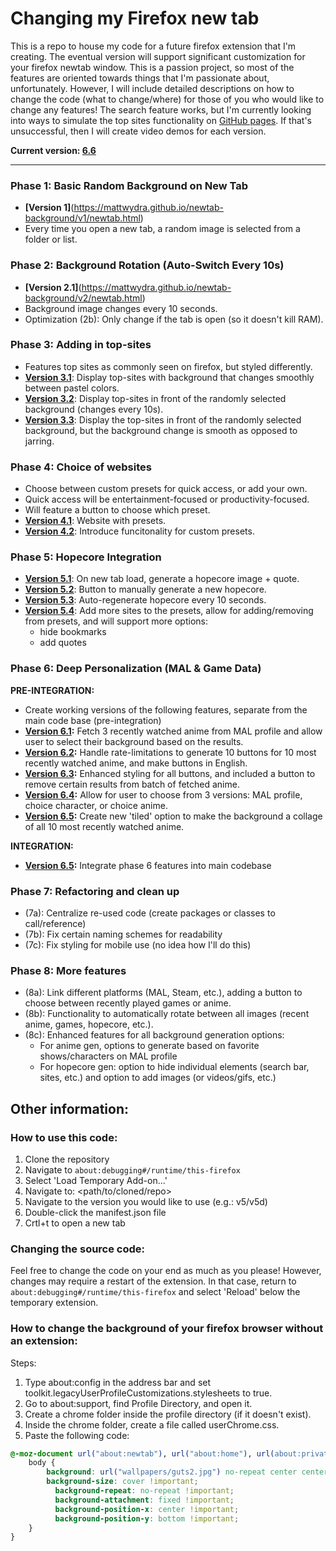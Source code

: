 # Changing my Firefox new tab

This is a repo to house my code for a future firefox extension that I'm creating. The eventual version will support significant customization for your firefox newtab window. This is a passion project, so most of the features are oriented towards things that I'm passionate about, unfortunately. However, I will include detailed descriptions on how to change the code (what to change/where) for those of you who would like to change any features! The search feature works, but I'm currently looking into ways to simulate the top sites functionality on [GitHub pages](https://mattwydra.github.io/newtab-background/). If that's unsuccessful, then I will create video demos for each version. 

**Current version: [6.6](https://mattwydra.github.io/newtab-background/v6/integration/base_code/newtab.html)**

---

### Phase 1: Basic Random Background on New Tab

- **[Version 1]**(https://mattwydra.github.io/newtab-background/v1/newtab.html)
- Every time you open a new tab, a random image is selected from a folder or list.

### Phase 2: Background Rotation (Auto-Switch Every 10s)

- **[Version 2.1]**(https://mattwydra.github.io/newtab-background/v2/newtab.html)
- Background image changes every 10 seconds.
- Optimization (2b): Only change if the tab is open (so it doesn't kill RAM).

### Phase 3: Adding in top-sites

- Features top sites as commonly seen on firefox, but styled differently.
- **[Version 3.1](https://mattwydra.github.io/newtab-background/v3/v3a/newtab.html)**: Display top-sites with background that changes smoothly between pastel colors.
- **[Version 3.2](https://mattwydra.github.io/newtab-background/v3/v3b/newtab.html)**: Display top-sites in front of the randomly selected background (changes every 10s).
- **[Version 3.3](https://mattwydra.github.io/newtab-background/v3/v3c/newtab.html)**: Display the top-sites in front of the randomly selected background, but the background change is smooth as opposed to jarring.

### Phase 4: Choice of websites

- Choose between custom presets for quick access, or add your own.
- Quick access will be entertainment-focused or productivity-focused.
- Will feature a button to choose which preset.
- **[Version 4.1](https://mattwydra.github.io/newtab-background/v4/v4a/newtab.html)**: Website with presets.
- **[Version 4.2](https://mattwydra.github.io/newtab-background/v4/v4b/newtab.html)**: Introduce funcitonality for custom presets.

### Phase 5: Hopecore Integration

- **[Version 5.1](https://mattwydra.github.io/newtab-background/v5/v5a/newtab.html)**: On new tab load, generate a hopecore image + quote.
- **[Version 5.2](https://mattwydra.github.io/newtab-background/v5/v5b/newtab.html)**: Button to manually generate a new hopecore.
- **[Version 5.3](https://mattwydra.github.io/newtab-background/v5/v5c/newtab.html)**: Auto-regenerate hopecore every 10 seconds.
- **[Version 5.4](https://mattwydra.github.io/newtab-background/v5/v5d/newtab.html)**: Add more sites to the presets, allow for adding/removing from presets, and will support more options:
   - hide bookmarks 
   - add quotes

### Phase 6: Deep Personalization (MAL & Game Data)

**PRE-INTEGRATION:**
- Create working versions of the following features, separate from the main code base (pre-integration)
- **[Version 6.1](https://mattwydra.github.io/newtab-background/v6/pre_integration/v1/index.html):** Fetch 3 recently watched anime from MAL profile and allow user to select their background based on the results.
- **[Version 6.2](https://mattwydra.github.io/newtab-background/v6/pre_integration/v2/index.html):** Handle rate-limitations to generate 10 buttons for 10 most recently watched anime, and make buttons in English.
- **[Version 6.3](https://mattwydra.github.io/newtab-background/v6/pre_integration/v3/index.html):** Enhanced styling for all buttons, and included a button to remove certain results from batch of fetched anime.
- **[Version 6.4](https://mattwydra.github.io/newtab-background/v6/pre_integration/v4/index.html):** Allow for user to choose from 3 versions: MAL profile, choice character, or choice anime.
- **[Version 6.5](https://mattwydra.github.io/newtab-background/v6/pre_integration/v5/index.html):** Create new 'tiled' option to make the background a collage of all 10 most recently watched anime.

**INTEGRATION:**
- **[Version 6.5](https://mattwydra.github.io/newtab-background/v6/integration/base_code/newtab.html):** Integrate phase 6 features into main codebase

### Phase 7: Refactoring and clean up
- (7a): Centralize re-used code (create packages or classes to call/reference)
- (7b): Fix certain naming schemes for readability
- (7c): Fix styling for mobile use (no idea how I'll do this)

### Phase 8: More features
- (8a): Link different platforms (MAL, Steam, etc.), adding a button to choose between recently played games or anime.
- (8b): Functionality to automatically rotate between all images (recent anime, games, hopecore, etc.).
- (8c): Enhanced features for all background generation options:
	- For anime gen, options to generate based on favorite shows/characters on MAL profile
 	- For hopecore gen: option to hide individual elements (search bar, sites, etc.) and option to add images (or videos/gifs, etc.)

## Other information:

### How to use this code:
1. Clone the repository
2. Navigate to ```about:debugging#/runtime/this-firefox```
3. Select 'Load Temporary Add-on...'
4. Navigate to: <path/to/cloned/repo>
5. Navigate to the version you would like to use (e.g.: v5/v5d)
6. Double-click the manifest.json file
7. Crtl+t to open a new tab

### Changing the source code:
Feel free to change the code on your end as much as you please! However, changes may require a restart of the extension. In that case, return to ```about:debugging#/runtime/this-firefox``` and select 'Reload' below the temporary extension.

### How to change the background of your firefox browser without an extension:
Steps:

1. Type about:config in the address bar and set toolkit.legacyUserProfileCustomizations.stylesheets to true.
2. Go to about:support, find Profile Directory, and open it.
3. Create a chrome folder inside the profile directory (if it doesn't exist).
4. Inside the chrome folder, create a file called userChrome.css.
5. Paste the following code:

```css
@-moz-document url("about:newtab"), url("about:home"), url(about:privatebrowsing) {
    body {
        background: url("wallpapers/guts2.jpg") no-repeat center center fixed !important;
        background-size: cover !important;
	      background-repeat: no-repeat !important;
	      background-attachment: fixed !important;
	      background-position-x: center !important;
	      background-position-y: bottom !important;
    }
}

```
